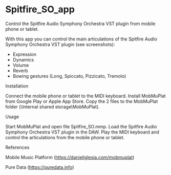 # Spitfire_SO_app
Control the Spitfire Audio Symphony Orchestra VST plugin from mobile phone or tablet.

With this app you can control the main articulations of the Spitfire Audio Symphony Orchestra VST plugin (see screenshots):
- Expression
- Dynamics
- Volume
- Reverb
- Bowing gestures (Long, Spiccato, Pizzicato, Tremolo)

Installation

Connect the mobile phone or tablet to the MIDI keyboard. 
Install MobMuPlat from Google Play or Apple App Store. 
Copy the 2 files to the MobMuPlat folder (\Internal shared storage\MobMuPlat).

Usage

Start MobMuPlat and open file Spitfire_SO.mmp. 
Load the Spitfire Audio Symphony Orchestra VST plugin in the DAW. 
Play the MIDI keyboard and control the articulations from the mobile phone or tablet.

References

Mobile Music Platform (https://danieliglesia.com/mobmuplat)

Pure Data (https://puredata.info)
